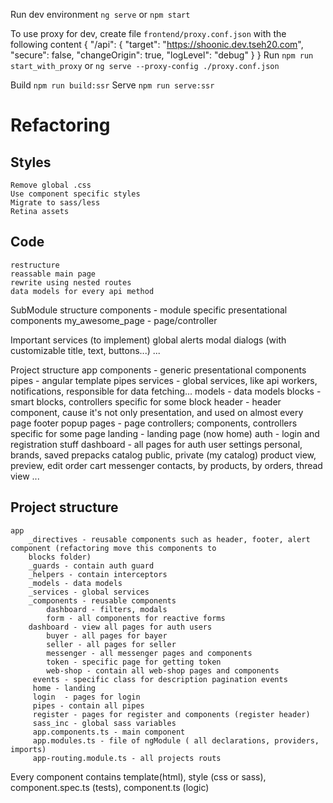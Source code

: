 Run dev environment `ng serve` or `npm start`

To use proxy for dev, create file `frontend/proxy.conf.json` with the following content
    {
      "/api": {
        "target": "https://shoonic.dev.tseh20.com",
        "secure": false,
        "changeOrigin": true,
        "logLevel": "debug"
      }
    }
Run `npm run start_with_proxy` or `ng serve --proxy-config ./proxy.conf.json`

Build `npm run build:ssr`
Serve `npm run serve:ssr`

Refactoring
===========

Styles
------
    Remove global .css
    Use component specific styles
    Migrate to sass/less
    Retina assets


Code
----
    restructure
    reassable main page
    rewrite using nested routes
    data models for every api method
    
SubModule structure
    components - module specific presentational components
    my_awesome_page - page/controller

Important services (to implement)
    global alerts
    modal dialogs (with customizable title, text, buttons...)
    ...

Project structure 
    app
        components - generic presentational components
        pipes - angular template pipes
        services - global services, like api workers, notifications, responsible for data fetching...
        models - data models
        blocks - smart blocks, controllers specific for some block
            header - header component, cause it's not only presentation, and used on almost every page
            footer
            popup
        pages - page controllers; components, controllers specific for some page
            landing - landing page (now home)
            auth - login and registration stuff
            dashboard - all pages for auth user
                settings
                    personal, brands, saved prepacks
                catalog
                    public, private (my catalog)
                product
                    view, preview, edit
                order
                cart
                messenger
                    contacts, by products, by orders, thread view
                ...


Project structure 
----

    app
        _directives - reusable components such as header, footer, alert component (refactoring move this components to 
        blocks folder)
        _guards - contain auth guard
        _helpers - contain interceptors
        _models - data models
        _services - global services
        _components - reusable components
            dashboard - filters, modals
            form - all components for reactive forms
        dashboard - view all pages for auth users
            buyer - all pages for bayer
            seller - all pages for seller
            messenger - all messenger pages and components
            token - specific page for getting token
            web-shop - contain all web-shop pages and components
         events - specific class for description pagination events
         home - landing
         login  - pages for login
         pipes - contain all pipes
         register - pages for register and components (register header)
         sass_inc - global sass variables
         app.components.ts - main component
         app.modules.ts - file of ngModule ( all declarations, providers, imports)
         app-routing.module.ts - all projects routs
         
Every component contains template(html), style (css or sass), component.spec.ts (tests),
component.ts (logic)
          
